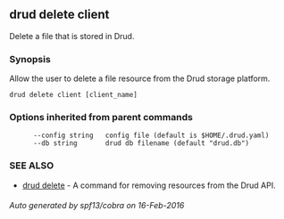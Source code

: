 ## drud delete client

Delete a file that is stored in Drud.

### Synopsis


Allow the user to delete a file resource from the Drud storage platform.

```
drud delete client [client_name]
```

### Options inherited from parent commands

```
      --config string   config file (default is $HOME/.drud.yaml)
      --db string       drud db filename (default "drud.db")
```

### SEE ALSO
* [drud delete](drud_delete.md)	 - A command for removing resources from the Drud API.

###### Auto generated by spf13/cobra on 16-Feb-2016
